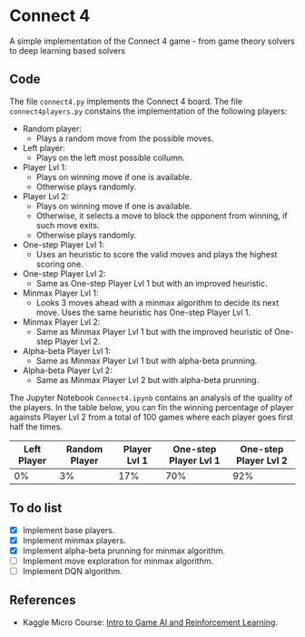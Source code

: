 # Connect 4
A simple implementation of the Connect 4 game - from game theory solvers to deep learning based solvers

## Code

The file `connect4.py` implements the Connect 4 board. The file `connect4players.py` constains the implementation of the following players:
- Random player:
  - Plays a random move from the possible moves.
- Left player:
  - Plays on the left most possible collumn.
- Player Lvl 1:
  - Plays on winning move if one is available.
  - Otherwise plays randomly.
- Player Lvl 2:
  - Plays on winning move if one is available.
  - Otherwise, it selects a move to block the opponent from winning, if such move exits.
  - Otherwise plays randomly.
- One-step Player Lvl 1:
  - Uses an heuristic to score the valid moves and plays the highest scoring one.
- One-step Player Lvl 2:
  - Same as One-step Player Lvl 1 but with an improved heuristic.
- Minmax Player Lvl 1:
  - Looks 3 moves ahead with a minmax algorithm to decide its next move. Uses the same heuristic has One-step Player Lvl 1.
- Minmax Player Lvl 2:
  - Same as Minmax Player Lvl 1 but with the improved heuristic of One-step Player Lvl 2.
- Alpha-beta Player Lvl 1:
  - Same as Minmax Player Lvl 1 but with alpha-beta prunning.
- Alpha-beta Player Lvl 2:
  - Same as Minmax Player Lvl 2 but with alpha-beta prunning.

The Jupyter Notebook `Connect4.ipynb` contains an analysis of the quality of the players. In the table below, you can fin the winning percentage of player againsts Player Lvl 2 from a total of 100 games where each player goes first half the times.

| Left Player | Random Player | Player Lvl 1 | One-step Player Lvl 1 | One-step Player Lvl 2 |
|-------------|---------------|--------------|-----------------------|-----------------------|
| 0%          | 3%            | 17%          | 70%                   | 92%                   |

## To do list
- [X] Implement base players.
- [x] Implement minmax players.
- [x] Implement alpha-beta prunning for minmax algorithm.
- [ ] Implement move exploration for minmax algorithm.
- [ ] Implement DQN algorithm.

## References
- Kaggle Micro Course: [Intro to Game AI and Reinforcement Learning](https://www.kaggle.com/learn/intro-to-game-ai-and-reinforcement-learning).
